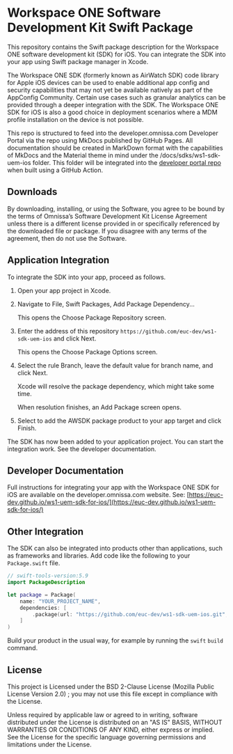 # Workspace ONE Software Development Kit Swift Package

This repository contains the Swift package description for the Workspace ONE software development kit (SDK) for iOS. You can integrate the SDK into your app using Swift package manager in Xcode.

The Workspace ONE SDK (formerly known as AirWatch SDK) code library for Apple iOS devices can be used to enable additional app config and security capabilities that may not yet be available natively as part of the AppConfig Community. Certain use cases such as granular analytics can be provided through a deeper integration with the SDK. The Workspace ONE SDK for iOS is also a good choice in deployment scenarios where a MDM profile installation on the device is not possible.

This repo is structured to feed into the developer.omnissa.com Developer Portal via the [](https://github.com/euc-dev/developer.omnissa.github.io) repo using MkDocs published by GitHub Pages. All documentation should be created in MarkDown format with the capabilities of MkDocs and the Material theme in mind under the /docs/sdks/ws1-sdk-uem-ios folder. This folder will be integrated into the [developer portal repo](https://github.com/euc-dev/developer.omnissa.github.io) when built using a GitHub Action.

## Downloads

By downloading, installing, or using the Software, you agree to be bound by the terms of Omnissa’s Software Development Kit License Agreement unless there is a different license provided in or specifically referenced by the downloaded file or package. If you disagree with any terms of the agreement, then do not use the Software.

## Application Integration

To integrate the SDK into your app, proceed as follows.

1. Open your app project in Xcode.

2. Navigate to File, Swift Packages, Add Package Dependency...

    This opens the Choose Package Repository screen.

3. Enter the address of this repository
    `https://github.com/euc-dev/ws1-sdk-uem-ios` and click Next.

    This opens the Choose Package Options screen.

4. Select the rule Branch, leave the default value for branch name, and click
    Next.

    Xcode will resolve the package dependency, which might take some time.

    When resolution finishes, an Add Package screen opens.

5. Select to add the AWSDK package product to your app target and click Finish.

The SDK has now been added to your application project. You can start the
integration work. See the developer documentation.

## Developer Documentation

Full instructions for integrating your app with the Workspace ONE SDK for iOS are
available on the developer.omnissa.com website. See:
[https://euc-dev.github.io/ws1-uem-sdk-for-ios/](https://euc-dev.github.io/ws1-uem-sdk-for-ios/)

## Other Integration

The SDK can also be integrated into products other than applications, such as
frameworks and libraries. Add code like the following to your `Package.swift`
file.

```swift
// swift-tools-version:5.9
import PackageDescription

let package = Package(
    name: "YOUR_PROJECT_NAME",
    dependencies: [
        .package(url: "https://github.com/euc-dev/ws1-sdk-uem-ios.git", from: "24.6.0"),
    ]
)
```

Build your product in the usual way, for example by running the `swift` `build`
command.

## License

This project is Licensed under the BSD 2-Clause License (Mozilla Public License Version 2.0) ; you may not use this file except in compliance with the License.

Unless required by applicable law or agreed to in writing, software distributed under the License is distributed on an "AS IS" BASIS, WITHOUT WARRANTIES OR CONDITIONS OF ANY KIND, either express or implied. See the License for the specific language governing permissions and limitations under the License.
